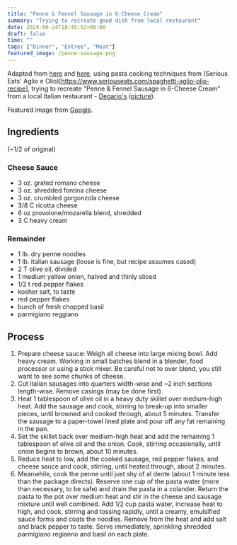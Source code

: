 ```yaml
---
title: "Penne & Fennel Sausage in 6-Cheese Cream"
summary: "Trying to recreate good dish from local restaurant"
date: 2024-06-24T18:45:52+00:00
draft: false
time: ""
tags: ["Dinner", "Entree", "Meat"]
featured_image: /penne-sausage.png
---
```


Adapted from [here](https://www.wfmynews2.com/article/life/food/recipes/from-the-news-2-kitchen/recipes-with-harpers-restaurant-six-cheese-penne-pasta-with-italian-sausage/83-297930751) and [here](http://www.ouichefnetwork.com/2013/12/penne-with-sausage-fennel-and-pecorino.html), using pasta cooking techniques from (Serious Eats' Aglio e Olio)[https://www.seriouseats.com/spaghetti-aglio-olio-recipe], trying to recreate "Penne & Fennel Sausage in 6-Cheese Cream" from a local Italian restaurant - [Degario's](https://www.degariosristorante.com/) ([picture](https://maps.app.goo.gl/EgUn1DDk8N9ro8T4A)).

Featured image from [Google](https://maps.app.goo.gl/EgUn1DDk8N9ro8T4A).

## Ingredients
(~1/2 of original)

### Cheese Sauce
- 3 oz. grated romano cheese
- 3 oz. shredded fontina cheese
- 3 oz. crumbled gorgonzola cheese
- 3/8 C ricotta cheese
- 6 oz provolone/mozarella blend, shredded
- 3 C heavy cream

### Remainder
- 1 lb. dry penne noodles
- 1 lb. italian sausage (loose is fine, but recipe assumes cased)
- 2 T olive oil, divided
- 1 medium yellow onion, halved and thinly sliced
- 1/2 t red pepper flakes
- kosher salt, to taste
- red pepper flakes
- bunch of fresh chopped basil
- parmigiano reggiano

## Process

1. Prepare cheese sauce: Weigh all cheese into large mixing bowl. Add heavy cream. Working in small batches blend in a blender, food processor or using a stick mixer. Be careful not to over blend, you still want to see some chunks of cheese.
1. Cut italian sausages into quarters width-wise and ~2 inch sections length-wise. Remove casings (may be done first).
1. Heat 1 tablespoon of olive oil in a heavy duty skillet over medium-high heat. Add the sausage and cook, stirring to break-up into smaller pieces, until browned and cooked through, about 5 minutes. Transfer the sausage to a paper-towel lined plate and pour off any fat remaining in the pan.
1. Set the skillet back over medium-high heat and add the remaining 1 tablespoon of olive oil and the onion. Cook, stirring occasionally, until onion begins to brown, about 10 minutes.
1. Reduce heat to low, add the cooked sausage, red pepper flakes, and cheese sauce and cook, stirring, until heated through, about 2 minutes.
1. Meanwhile, cook the penne until just shy of al dente (about 1 minute less than the package directs). Reserve one cup of the pasta water (more than necessary, to be safe) and drain the pasta in a colander. Return the pasta to the pot over medium heat and stir in the cheese and sausage mixture until well combined. Add 1/2 cup pasta water, increase heat to high, and cook, stirring and tossing rapidly, until a creamy, emulsified sauce forms and coats the noodles. Remove from the heat and add salt and black pepper to taste. Serve immediately, sprinkling shredded parmigiano regianno and basil on each plate.
